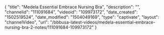 {
    "title": "Medela Essential Embrace Nursing Bra",
    "description": "",
    "channelid": "111091684",
    "videoid": "109973172",
    "date_created": "1502519524",
    "date_modified": "1504049169",
    "type": "captivate",
    "layout": "channelVideo",
    "url": "\/bbbusa-latest-videos\/medela-essential-embrace-nursing-bra-2-notes\/111091684-109973172"
}